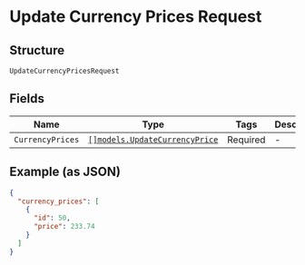 
# Update Currency Prices Request

## Structure

`UpdateCurrencyPricesRequest`

## Fields

| Name | Type | Tags | Description |
|  --- | --- | --- | --- |
| `CurrencyPrices` | [`[]models.UpdateCurrencyPrice`](../../doc/models/update-currency-price.md) | Required | - |

## Example (as JSON)

```json
{
  "currency_prices": [
    {
      "id": 50,
      "price": 233.74
    }
  ]
}
```


